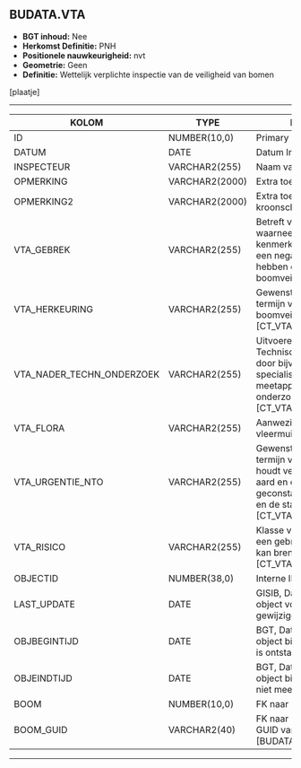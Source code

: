 ﻿## BUDATA.VTA


* __BGT inhoud:__ Nee
* __Herkomst Definitie:__ PNH
* __Positionele nauwkeurigheid:__ nvt
* __Geometrie:__ Geen
* __Definitie:__ Wettelijk verplichte inspectie van de veiligheid van bomen

[plaatje]

***

|KOLOM                               |TYPE              |DEFINITIE|
|------                              |----              |-----    |
|ID                                  |NUMBER(10,0)      |Primary Key|
|DATUM                               |DATE              |Datum Inspectie|
|INSPECTEUR                          |VARCHAR2(255)     |Naam van de Inspecteur|
|OPMERKING                           |VARCHAR2(2000)    |Extra toelichting|
|OPMERKING2                          |VARCHAR2(2000)    |Extra toelichting m.b.t. kroonschade etc|
|VTA_GEBREK                          |VARCHAR2(255)     |Betreft visueel waarneembare kenmerken die (mogelijk) een negatieve invloed hebben op de boomveiligheid|
|VTA_HERKEURING                      |VARCHAR2(255)     |Gewenst moment of termijn van de volgende boomveiligheidscontrole [CT_VTA_HERKEURING]|
|VTA_NADER_TECHN_ONDERZOEK           |VARCHAR2(255)     |Uitvoeren van Nader Technisch Onderzoek door bijv. de inzet van specialistische meetapparatuur of onderzoek op hoogte [CT_VTA_NTO]|
|VTA_FLORA                           |VARCHAR2(255)     |Aanwezigheid nesten, vleermuizen e.d.|
|VTA_URGENTIE_NTO                    |VARCHAR2(255)     |Gewenst moment of termijn van de NTO (e.e.a. houdt verband met de aard en omvang van de geconstateerde gebreken en de standplaats) [CT_VTA_NTO_URGENTIE]|
|VTA_RISICO                          |VARCHAR2(255)     |Klasse van het risico wat een gebrek met zich mee kan brengen  [CT_VTA_RISICO]|
|OBJECTID                            |NUMBER(38,0)      |Interne ID ArcGIS|
|LAST_UPDATE                         |DATE              |GISIB, Datum waarop het object voor het laatst gewijzigd is in GISIB|
|OBJBEGINTIJD                        |DATE              |BGT, Datum waarop het object bij de bronhouder is ontstaan|
|OBJEINDTIJD                         |DATE              |BGT, Datum waarop het object bij de bronhouder niet meer geldig is|
|BOOM                                |NUMBER(10,0)      |FK naar [BUDATA.BOOM]|
|BOOM_GUID                           |VARCHAR2(40)      |FK naar Boom via de GUID van de [BUDATA.BOOM]|

***
